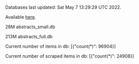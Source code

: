 Databases last updated: Sat May  7 13:29:29 UTC 2022. 

Available [here](https://github.com/cbeauhilton/ash-db/releases).


28M	abstracts_small.db

213M	abstracts_full.db

Current number of items in db:
[{"count(*)": 96904}]

Current number of scraped items in db:
[{"count(*)": 24908}]
